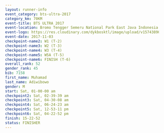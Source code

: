 ```yaml
---
layout: runner-info 
event_category: bts-ultra-2017 
category_km: 70KM 
event-title: BTS ULTRA 2017 
event-location: Bromo Tengger Semeru National Park East Java Indonesia 
event-logo: https://res.cloudinary.com/dykbosktl/image/upload/v1574389068/Logo/btsultra-profilpic_qfpjxb.png 
event-date: 2017-11-03 
checkpoint-name2: W1 (T-2) 
checkpoint-name3: W2 (T-3) 
checkpoint-name4: W3 (T-4) 
checkpoint-name5: W5A (T-5) 
checkpoint-name6: FINISH (T-6) 
overall_rank: 52
gender_rank: 45
bib: 7158
first_name: Muhamad
last_name: Adiwibowo
gender: M
start: Sat, 01-00-00 am
checkpoint2: Sat, 02-39-39 am
checkpoint3: Sat, 04-30-08 am
checkpoint4: Sat, 06-24-23 am
checkpoint5: Sat, 12-53-11 pm
checkpoint6: Sat, 04-22-52 pm
finish: 15-22-52
status: FINISHER
---
```

